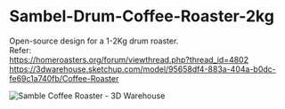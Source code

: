 # Sambel-Drum-Coffee-Roaster-2kg
Open-source design for a 1-2Kg drum roaster.<br>
Refer:<br>
https://homeroasters.org/forum/viewthread.php?thread_id=4802<br>
https://3dwarehouse.sketchup.com/model/95658df4-883a-404a-b0dc-fe69c1a740fb/Coffee-Roaster<br>

![Samble Coffee Roaster - 3D Warehouse](https://github.com/derekmccallum/Sambel-Drum-Coffee-Roaster-2kg/assets/27998937/3e641cf5-68b9-4031-8ad5-d362e2bd1e93)
